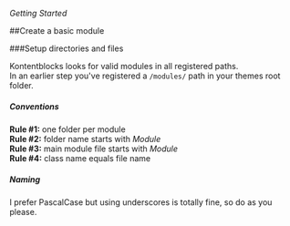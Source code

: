 *Getting Started*

##Create a basic module

###Setup directories and files

Kontentblocks looks for valid modules in all registered paths.  
In an earlier step you've registered a `/modules/` path in your themes root folder.

##### Conventions

**Rule #1:** one folder per module  
**Rule #2:** folder name starts with *Module*  
**Rule #3:** main module file starts with *Module*  
**Rule #4:** class name equals file name

##### Naming 
I prefer PascalCase but using underscores is totally fine, so do as you please.
